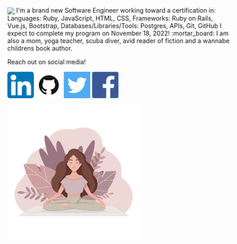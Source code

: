 <img src="images/World.png" width=500; align=center>
<span style=font-size:100px">
I'm a brand new Software Engineer working toward a certification in:
Languages: Ruby, JavaScript, HTML, CSS, 
Frameworks: Ruby on Rails, Vue.js, Bootstrap, 
Databases/Libraries/Tools: Postgres, APIs, Git, GitHub
I expect to complete my program on November 18, 2022! :mortar_board:	
</span>
I am also a mom, yoga teacher, scuba diver, avid reader of fiction and a wannabe childrens book author. 
</p>
Reach out on social media!

<a href="https://www.linkedin.com/in/robyn-spaulding"><img src="images/linkedin.png" style="width:60px;height=60px;"></a>
<a href="https://github.com/robynspaulding"><img src="images/github.png" style="width:60px;height=60px;"></a>
<a href="https://twitter.com/RobynSp27"><img src="images/twitter.png" style="width:60px;height=60px;"></a>
<a href="https://m.me/robyn.morris.3382"><img src="images/facebook.png" style="width:60px;height=60px;"></a>

<img src="images/yoga.jpeg" width=300; align=center>


